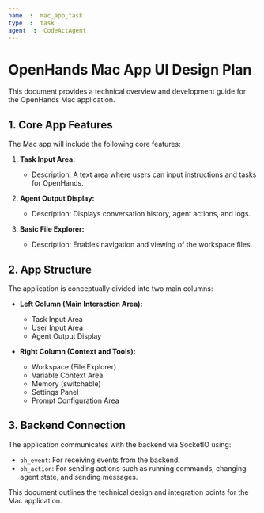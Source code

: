 ```yaml
---
name  :  mac_app_task
type  :  task
agent  :  CodeActAgent
---
```


# OpenHands Mac App UI Design Plan

This document provides a technical overview and development guide for the OpenHands Mac application.

## 1. Core App Features

The Mac app will include the following core features:

1. **Task Input Area:**
   - Description: A text area where users can input instructions and tasks for OpenHands.

2. **Agent Output Display:**
   - Description: Displays conversation history, agent actions, and logs.

3. **Basic File Explorer:**
   - Description: Enables navigation and viewing of the workspace files.

## 2. App Structure

The application is conceptually divided into two main columns:

- **Left Column (Main Interaction Area):**
  - Task Input Area
  - User Input Area
  - Agent Output Display

- **Right Column (Context and Tools):**
  - Workspace (File Explorer)
  - Variable Context Area
  - Memory (switchable)
  - Settings Panel
  - Prompt Configuration Area

## 3. Backend Connection

The application communicates with the backend via SocketIO using:

- `oh_event`: For receiving events from the backend.
- `oh_action`: For sending actions such as running commands, changing agent state, and sending messages.

This document outlines the technical design and integration points for the Mac application.
